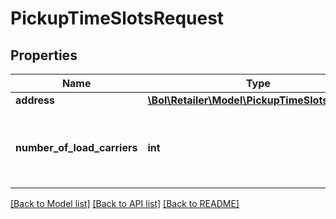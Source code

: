# PickupTimeSlotsRequest

## Properties
Name | Type | Description | Notes
------------ | ------------- | ------------- | -------------
**address** | [**\Bol\Retailer\Model\PickupTimeSlotsAddress**](PickupTimeSlotsAddress.md) |  | 
**number_of_load_carriers** | **int** | The number of load carriers in this shipment. | 

[[Back to Model list]](../README.md#documentation-for-models) [[Back to API list]](../README.md#documentation-for-api-endpoints) [[Back to README]](../README.md)


